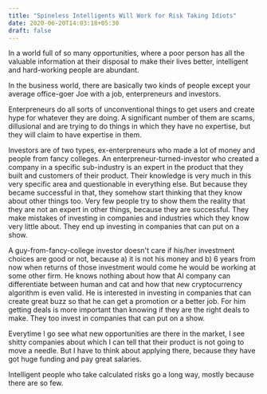 ```yaml
---
title: "Spineless Intelligents Will Work for Risk Taking Idiots"
date: 2020-06-20T14:03:18+05:30
draft: false
---
```


In a world full of so many opportunities, where a poor person has all the valuable
information at their disposal to make their lives better, intelligent and hard-working
people are abundant.

In the business world, there are basically two kinds of people except your average
office-goer Joe with a job, enterpreneurs and investors.

Enterpreneurs do all sorts of unconventional things to get users and
create hype for whatever they are doing. A significant number of them are scams,
dillusional and are trying to do things in which they have no expertise, but they
will claim to have expertise in them.

Investors are of two types, ex-enterpreneurs who made a lot of money and people
from fancy colleges. An enterpreneur-turned-investor who created a company in
a specific sub-industry is an expert in the product that they built and customers
of their product. Their knowledge is very much in this very specific area and
questionable in everything else. But because they became successful in that, they
somehow start thinking that they know about other things too. Very few people
try to show them the reality that they are not an expert in other things, because
they are successful. They make mistakes of investing in companies  and industries
which they know very little about. They end up investing in companies that can put
on a show.

A guy-from-fancy-college investor doesn't care if his/her investment choices are
good or not, because a) it is not his money and b) 6 years from now when returns
of those investment would come he would be working at some other firm. He knows
nothing about how that AI company can differentiate between human and cat and how
that new cryptocurrency algorithm is even valid. He is interested in investing
in companies that can create great buzz so that he can get a promotion or a better
job. For him getting deals is more important than knowing if they are the right
deals to make. They too invest in companies that can put on a show.

Everytime I go see what new opportunities are there in the market, I see shitty
companies about which I can tell that their product is not going to move a needle.
But I have to think about applying there, because they have got huge funding and
pay great salaries.

Intelligent people who take calculated risks go a long way, mostly because there
are so few.